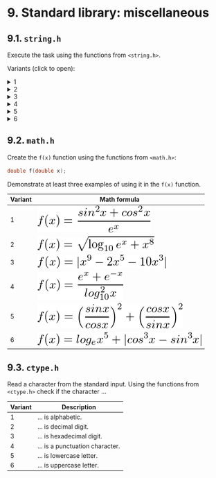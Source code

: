 # 9. Standard library: miscellaneous

## 9.1. `string.h`

Execute the task using the functions from `<string.h>`.

Variants (click to open):

<details>
<summary>1</summary>
<hr>

Combine the two strings using the `strcat()` function and display the result:

```c
char destination[20] = "Bombarda ";
char source[] = "Maxima";
```

<hr>
</details>

<details>
<summary>2</summary>
<hr>

Create and compare two strings using the `strcmp()` function and show the message if they are equal.

<hr>
</details>

<details>
<summary>3</summary>
<hr>

Create a string, find the length of the string using the `strlen()` function, and display the result.

<hr>
</details>

<details>
<summary>4</summary>
<hr>

Combine the two strings using the `strcat()` function and display the result:

```c
char destination[20] = "Avada";
char source[] = " Kedavra";
```

<hr>
</details>

<details>
<summary>5</summary>
<hr>

Create and compare two strings using the `strcmp()` function and show the message if they are equal.

<hr>
</details>

<details>
<summary>6</summary>
<hr>

Create a string, find the length of the string using the `strlen()` function, and display the result.

<hr>
</details>

## 9.2. `math.h`

Create the `f(x)` function using the functions from `<math.h>`:

```c
double f(double x);
```

Demonstrate at least three examples of using it in the `f(x)` function.

| Variant | Math formula                |
| ------- | --------------------------- |
| 1       | ![09.2.1.png](./09.2.1.png) |
| 2       | ![09.2.2.png](./09.2.2.png) |
| 3       | ![09.2.3.png](./09.2.3.png) |
| 4       | ![09.2.4.png](./09.2.4.png) |
| 5       | ![09.2.5.png](./09.2.5.png) |
| 6       | ![09.2.6.png](./09.2.6.png) |

## 9.3. `ctype.h`

Read a character from the standard input. Using the functions from `<ctype.h>` check if the character  ...

| Variant | Description                     |
| ------- | ------------------------------- |
| 1       | ... is alphabetic.              |
| 2       | ... is decimal digit.           |
| 3       | ... is hexadecimal digit.       |
| 4       | ... is a punctuation character. |
| 5       | ... is lowercase letter.        |
| 6       | ... is uppercase letter.        |